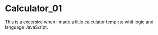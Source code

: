 # Calculator_01
This is a excersice when i made a little calculator template whit logic and language JavaScript.
